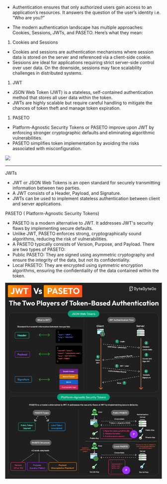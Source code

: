 * Authentication ensures that only authorized users gain access to an application’s resources. It answers the question of the user’s identity i.e. “Who are you?”

* The modern authentication landscape has multiple approaches: Cookies, Sessions, JWTs, and PASETO. Here’s what they mean:

1. Cookies and Sessions
  * Cookies and sessions are authentication mechanisms where session data is stored on the server and referenced via a client-side cookie.
  * Sessions are ideal for applications requiring strict server-side control over user data. On the downside, sessions may face scalability challenges in distributed systems.

1. JWT
  * JSON Web Token (JWT) is a stateless, self-contained authentication method that stores all user data within the token.
  * JWTs are highly scalable but require careful handling to mitigate the chances of token theft and manage token expiration.

1. PASETO
  * Platform-Agnostic Security Tokens or PASETO improve upon JWT by enforcing stronger cryptographic defaults and eliminating algorithmic vulnerabilities.
  * PASETO simplifies token implementation by avoiding the risks associated with misconfiguration.

<img src="https://substack-post-media.s3.amazonaws.com/public/images/11b53f30-8dba-4520-9b1a-425b54b9b84a_1280x1585.gif">

-----------------------------------------------
JWTs
  * JWT or JSON Web Tokens is an open standard for securely transmitting information between two parties.
  * A JWT consists of a Header, Payload, and Signature.
  * JWTs can be used to implement stateless authentication between client and server applications.


PASETO ( Platform-Agnostic Security Tokens)
  * PASETO is a modern alternative to JWT. It addresses JWT's security flaws by implementing secure defaults.
  * Unlike JWT, PASETO enforces strong, cryptographically sound algorithms, reducing the risk of vulnerabilities.
  * A PASETO typically consists of Version, Purpose, and Payload. There are two types of PASETO:
  * Public PASETO: They are signed using asymmetric cryptography and ensure the integrity of the data, but not its confidentiality.
  * Local PASETO: They are encrypted using symmetric encryption algorithms, ensuring the confidentiality of the data contained within the token.

<img src="https://github.com/mkader/BBGo/blob/19984126389a0a2122c316fdd01f1b9b7a85b4f8/JWT%20vs%20PASETO.jpg">
